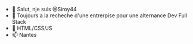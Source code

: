 - 👋 Salut, nje suis @Siroy44
- 👀 Toujours a la recheche d'une entrerpise pour une alternance Dev Full Stack
- 🌱 HTML/CSS/JS
- 📫 Nantes


<!---
Siroy44/Siroy44 is a ✨ special ✨ repository because its `README.md` (this file) appears on your GitHub profile.
You can click the Preview link to take a look at your changes.
--->
